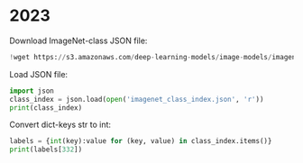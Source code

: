 # 2023
Download ImageNet-class JSON file:
```python
!wget https://s3.amazonaws.com/deep-learning-models/image-models/imagenet_class_index.json
```

Load JSON file:
```python
import json
class_index = json.load(open('imagenet_class_index.json', 'r'))
print(class_index)
```

Convert dict-keys str to int:
```python
labels = {int(key):value for (key, value) in class_index.items()}
print(labels[332])
```
